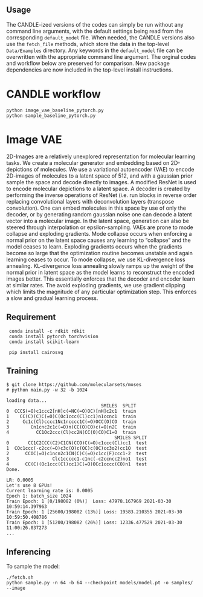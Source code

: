 ## Usage

The CANDLE-ized versions of the codes can simply be run without any command line arguments, with the default settings being read from the corresponding `default_model` file.
When needed, the CANDLE versions also use the `fetch_file` methods, which store the data in the top-level `Data/Examples` directory.
Any keywords in the `default_model` file can be overwritten with the appropriate command line argument.
The orginal codes and workflow below are preserved for comparison.
New package dependencies are now included in the top-level install instructions.

# CANDLE workflow

```
python image_vae_baseline_pytorch.py
python sample_baseline_pytorch.py
```

# Image VAE

2D-Images are a relatively unexplored representation for molecular learning tasks. We create a molecular generator and embedding based on 2D-depictions of molecules. We use a variational autoencoder (VAE) to encode 2D-images of molecules to a latent space of 512, and with a gaussian prior sample the space and decode directly to images. A modified ResNet is used to encode molecular depictions to a latent space. A decoder is created by performing the inverse operations of ResNet (i.e. run blocks in reverse order replacing convolutional layers with deconvolution layers (transpose convolution). One can embed molecules in this space by use of only the decoder, or by generating random gaussian noise one can decode a latent vector into a molecular image. In the latent space, generation can also be steered through interpolation or epsilon-sampling. VAEs are prone to mode collapse and exploding gradients. Mode collapse occurs when enforcing a normal prior on the latent space causes any learning to “collapse” and the model ceases to learn. Exploding gradients occurs when the gradients become so large that the optimization routine becomes unstable and again learning ceases to occur. To mode collapse, we use KL-divergence loss annealing. KL-divergence loss annealing slowly ramps up the weight of the normal prior in latent space as the model learns to reconstruct the encoded images better. This essentially enforces that the decoder and encoder learn at similar rates. The avoid exploding gradients, we use gradient clipping which limits the magnitude of any particular optimization step. This enforces a slow and gradual learning process.

## Requirement

```
 conda install -c rdkit rdkit
 conda install pytorch torchvision
 conda install scikit-learn

 pip install cairosvg
```

## Training

```
$ git clone https://github.com/molecularsets/moses
# python main.py -w 32 -b 1024

loading data...
                                   SMILES  SPLIT
0  CCCS(=O)c1ccc2[nH]c(=NC(=O)OC)[nH]c2c1  train
1    CC(C)(C)C(=O)C(Oc1ccc(Cl)cc1)n1ccnc1  train
2     Cc1c(Cl)cccc1Nc1ncccc1C(=O)OCC(O)CO  train
3        Cn1cnc2c1c(=O)n(CC(O)CO)c(=O)n2C  train
4          CC1Oc2ccc(Cl)cc2N(CC(O)CO)C1=O  train
                                        SMILES SPLIT
0       CC1C2CCC(C2)C1CN(CCO)C(=O)c1ccc(Cl)cc1  test
1  COc1ccc(-c2cc(=O)c3c(O)c(OC)c(OC)cc3o2)cc1O  test
2      CCOC(=O)c1ncn2c1CN(C)C(=O)c1cc(F)ccc1-2  test
3                Clc1ccccc1-c1nc(-c2ccncc2)no1  test
4      CC(C)(Oc1ccc(Cl)cc1)C(=O)OCc1cccc(CO)n1  test
Done.

LR: 0.0005
Let's use 8 GPUs!
Current learning rate is: 0.0005
Epoch 1: batch_size 1024
Train Epoch: 1 [0/198082 (0%)]	Loss: 47978.167969 2021-03-30 10:59:14.397963
Train Epoch: 1 [25600/198082 (13%)]	Loss: 19583.210355 2021-03-30 10:59:50.408786
Train Epoch: 1 [51200/198082 (26%)]	Loss: 12336.477529 2021-03-30 11:00:26.037273
...

```

## Inferencing

To sample the model:

```
./fetch.sh
python sample.py -n 64 -b 64 --checkpoint models/model.pt -o samples/ --image
```
